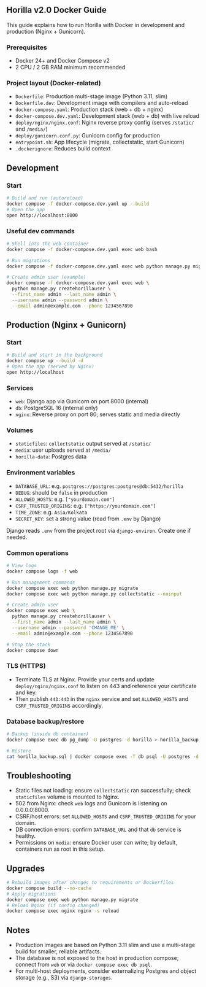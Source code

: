## Horilla v2.0 Docker Guide

This guide explains how to run Horilla with Docker in development and production (Nginx + Gunicorn).

### Prerequisites
- Docker 24+ and Docker Compose v2
- 2 CPU / 2 GB RAM minimum recommended

### Project layout (Docker-related)
- `Dockerfile`: Production multi-stage image (Python 3.11, slim)
- `Dockerfile.dev`: Development image with compilers and auto-reload
- `docker-compose.yaml`: Production stack (web + db + nginx)
- `docker-compose.dev.yaml`: Development stack (web + db) with live reload
- `deploy/nginx/nginx.conf`: Nginx reverse proxy config (serves `/static/` and `/media/`)
- `deploy/gunicorn.conf.py`: Gunicorn config for production
- `entrypoint.sh`: App lifecycle (migrate, collectstatic, start Gunicorn)
- `.dockerignore`: Reduces build context

## Development

### Start
```bash
# Build and run (autoreload)
docker compose -f docker-compose.dev.yaml up --build
# Open the app
open http://localhost:8000
```

### Useful dev commands
```bash
# Shell into the web container
docker compose -f docker-compose.dev.yaml exec web bash

# Run migrations
docker compose -f docker-compose.dev.yaml exec web python manage.py migrate

# Create admin user (example)
docker compose -f docker-compose.dev.yaml exec web \
  python manage.py createhorillauser \
  --first_name admin --last_name admin \
  --username admin --password admin \
  --email admin@example.com --phone 1234567890
```

## Production (Nginx + Gunicorn)

### Start
```bash
# Build and start in the background
docker compose up --build -d
# Open the app (served by Nginx)
open http://localhost
```

### Services
- `web`: Django app via Gunicorn on port 8000 (internal)
- `db`: PostgreSQL 16 (internal only)
- `nginx`: Reverse proxy on port 80; serves static and media directly

### Volumes
- `staticfiles`: `collectstatic` output served at `/static/`
- `media`: user uploads served at `/media/`
- `horilla-data`: Postgres data

### Environment variables
- `DATABASE_URL`: e.g. `postgres://postgres:postgres@db:5432/horilla`
- `DEBUG`: should be `false` in production
- `ALLOWED_HOSTS`: e.g. `["yourdomain.com"]`
- `CSRF_TRUSTED_ORIGINS`: e.g. `["https://yourdomain.com"]`
- `TIME_ZONE`: e.g. `Asia/Kolkata`
- `SECRET_KEY`: set a strong value (read from `.env` by Django)

Django reads `.env` from the project root via `django-environ`. Create one if needed.

### Common operations
```bash
# View logs
docker compose logs -f web

# Run management commands
docker compose exec web python manage.py migrate
docker compose exec web python manage.py collectstatic --noinput

# Create admin user
docker compose exec web \
  python manage.py createhorillauser \
  --first_name admin --last_name admin \
  --username admin --password 'CHANGE_ME' \
  --email admin@example.com --phone 1234567890

# Stop the stack
docker compose down
```

### TLS (HTTPS)
- Terminate TLS at Nginx. Provide your certs and update `deploy/nginx/nginx.conf` to listen on 443 and reference your certificate and key.
- Then publish `443:443` in the `nginx` service and set `ALLOWED_HOSTS` and `CSRF_TRUSTED_ORIGINS` accordingly.

### Database backup/restore
```bash
# Backup (inside db container)
docker compose exec db pg_dump -U postgres -d horilla > horilla_backup.sql

# Restore
cat horilla_backup.sql | docker compose exec -T db psql -U postgres -d horilla
```

## Troubleshooting
- Static files not loading: ensure `collectstatic` ran successfully; check `staticfiles` volume is mounted to Nginx.
- 502 from Nginx: check `web` logs and Gunicorn is listening on 0.0.0.0:8000.
- CSRF/host errors: set `ALLOWED_HOSTS` and `CSRF_TRUSTED_ORIGINS` for your domain.
- DB connection errors: confirm `DATABASE_URL` and that `db` service is healthy.
- Permissions on `media`: ensure Docker user can write; by default, containers run as root in this setup.

## Upgrades
```bash
# Rebuild images after changes to requirements or Dockerfiles
docker compose build --no-cache
# Apply migrations
docker compose exec web python manage.py migrate
# Reload Nginx (if config changed)
docker compose exec nginx nginx -s reload
```

## Notes
- Production images are based on Python 3.11 slim and use a multi-stage build for smaller, reliable artifacts.
- The database is not exposed to the host in production compose; connect from `web` or via `docker compose exec db psql`.
- For multi-host deployments, consider externalizing Postgres and object storage (e.g., S3) via `django-storages`.
